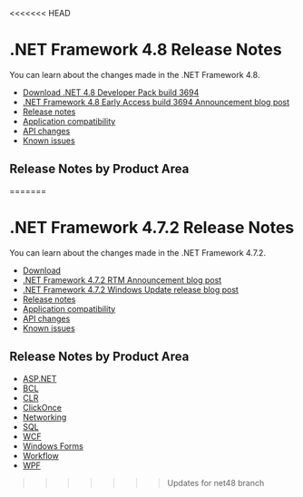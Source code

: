 <<<<<<< HEAD
# .NET Framework 4.8 Release Notes

You can learn about the changes made in the .NET Framework 4.8.

- [Download .NET 4.8 Developer Pack build 3694](https://go.microsoft.com/fwlink/?linkid=2033281)
- [.NET Framework 4.8 Early Access build 3694 Announcement blog post](https://blogs.msdn.microsoft.com/dotnet/2018/11/28/announcing-net-framework-4-8-early-access-build-3694/)
- [Release notes](dotnet472-changes.md)
- [Application compatibility](https://go.microsoft.com/fwlink/?linkid=863254)
- [API changes](dotnet48-api-changes.md)
- [Known issues](dotnet48-known-issues.md) 

## Release Notes by Product Area

=======
# .NET Framework 4.7.2 Release Notes

You can learn about the changes made in the .NET Framework 4.7.2.

- [Download](http://go.microsoft.com/fwlink/?LinkId=863262)
- [.NET Framework 4.7.2 RTM Announcement blog post](https://go.microsoft.com/fwlink/?linkid=863281)
- [.NET Framework 4.7.2 Windows Update release blog post](https://go.microsoft.com/fwlink/?LinkId=2005309)
- [Release notes](dotnet472-changes.md)
- [Application compatibility](https://go.microsoft.com/fwlink/?linkid=863254)
- [API changes](dotnet472-api-changes.md)
- [Known issues](dotnet472-known-issues.md) 

## Release Notes by Product Area

- [ASP.NET](dotnet472-changes.md#aspnet)
- [BCL](dotnet472-changes.md#bcl)
- [CLR](dotnet472-changes.md#clr)
- [ClickOnce](dotnet472-changes.md#clickonce)
- [Networking](dotnet472-changes.md#networking)
- [SQL](dotnet472-changes.md#sql)
- [WCF](dotnet472-changes.md#wcf)
- [Windows Forms](dotnet472-changes.md#windows-forms)
- [Workflow](dotnet472-changes.md#workflow)
- [WPF](dotnet472-changes.md#wpf)
>>>>>>> Updates for net48 branch

